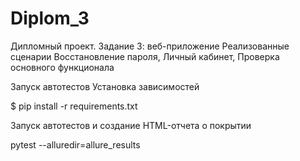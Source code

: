 # Diplom_3
Дипломный проект. Задание 3: веб-приложение
Реализованные сценарии
Восстановление пароля, Личный кабинет, Проверка основного функционала

Запуск автотестов
Установка зависимостей

$ pip install -r requirements.txt

Запуск автотестов и создание HTML-отчета о покрытии

pytest --alluredir=allure_results 
